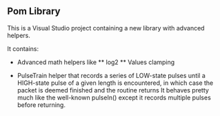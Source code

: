 ## Pom Library

This is a Visual Studio project containing a new library with advanced helpers.

It contains:

* Advanced math helpers like
** log2
** Values clamping

* PulseTrain helper that records a series of LOW-state pulses until a HIGH-state pulse of a given length is encountered, in which case the packet is deemed finished and the routine returns
 It behaves pretty much like the well-known pulseIn() except it records multiple pulses before returning.


